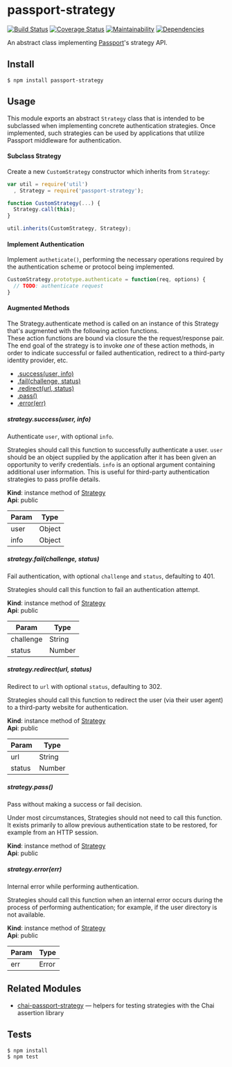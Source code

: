 # passport-strategy

[![Build Status](https://travis-ci.org/passport-next/passport-strategy.svg?branch=master)](https://travis-ci.org/passport-next/passport-strategy)
[![Coverage Status](https://coveralls.io/repos/github/passport-next/passport-strategy/badge.svg?branch=master)](https://coveralls.io/github/passport-next/passport-strategy?branch=master)
[![Maintainability](https://api.codeclimate.com/v1/badges/5c6d93b9711897ef2949/maintainability)](https://codeclimate.com/github/passport-next/passport-strategy/maintainability)
[![Dependencies](https://david-dm.org/passport-next/passport-strategy.png)](https://david-dm.org/passport-next/passport-strategy)
<!--[![SAST](https://gitlab.com/passport-next/passport-strategy/badges/master/build.svg)](https://gitlab.com/passport-next/passport-strategy/badges/master/build.svg)-->

An abstract class implementing [Passport](http://passportjs.org/)'s strategy
API.

## Install

    $ npm install passport-strategy

## Usage

This module exports an abstract `Strategy` class that is intended to be
subclassed when implementing concrete authentication strategies.  Once
implemented, such strategies can be used by applications that utilize Passport
middleware for authentication.

#### Subclass Strategy

Create a new `CustomStrategy` constructor which inherits from `Strategy`:

```javascript
var util = require('util')
  , Strategy = require('passport-strategy');

function CustomStrategy(...) {
  Strategy.call(this);
}

util.inherits(CustomStrategy, Strategy);
```

#### Implement Authentication

Implement `autheticate()`, performing the necessary operations required by the
authentication scheme or protocol being implemented.

```javascript
CustomStrategy.prototype.authenticate = function(req, options) {
  // TODO: authenticate request
}
```

#### Augmented Methods
The Strategy.authenticate method is called on an instance of this Strategy that's augmented with the following action functions.  
These action functions are bound via closure the the request/response pair.  
The end goal of the strategy is to invoke *one* of these action methods, in
order to indicate successful or failed authentication, redirect to a
third-party identity provider, etc.

* [.success(user, info)](#Strategy+success)
* [.fail(challenge, status)](#Strategy+fail)
* [.redirect(url, status)](#Strategy+redirect)
* [.pass()](#Strategy+pass)
* [.error(err)](#Strategy+error)


##### strategy.success(user, info)
Authenticate `user`, with optional `info`.

Strategies should call this function to successfully authenticate a
user.  `user` should be an object supplied by the application after it
has been given an opportunity to verify credentials.  `info` is an
optional argument containing additional user information.  This is
useful for third-party authentication strategies to pass profile
details.

**Kind**: instance method of [Strategy](#Strategy)  
**Api**: public  

| Param | Type |
| --- | --- |
| user | Object | 
| info | Object | 


##### strategy.fail(challenge, status)
Fail authentication, with optional `challenge` and `status`, defaulting
to 401.

Strategies should call this function to fail an authentication attempt.

**Kind**: instance method of [Strategy](#Strategy)  
**Api**: public  

| Param | Type |
| --- | --- |
| challenge | String | 
| status | Number | 



##### strategy.redirect(url, status)
Redirect to `url` with optional `status`, defaulting to 302.

Strategies should call this function to redirect the user (via their
user agent) to a third-party website for authentication.

**Kind**: instance method of [Strategy](#Strategy)  
**Api**: public  

| Param | Type |
| --- | --- |
| url | String | 
| status | Number | 


##### strategy.pass()
Pass without making a success or fail decision.

Under most circumstances, Strategies should not need to call this
function.  It exists primarily to allow previous authentication state
to be restored, for example from an HTTP session.

**Kind**: instance method of [Strategy](#Strategy)  
**Api**: public  

##### strategy.error(err)
Internal error while performing authentication.

Strategies should call this function when an internal error occurs
during the process of performing authentication; for example, if the
user directory is not available.

**Kind**: instance method of [Strategy](#Strategy)  
**Api**: public  

| Param | Type |
| --- | --- |
| err | Error | 



## Related Modules

- [chai-passport-strategy](https://github.com/jaredhanson/chai-passport-strategy) — helpers for testing strategies with the Chai assertion library

## Tests

    $ npm install
    $ npm test

